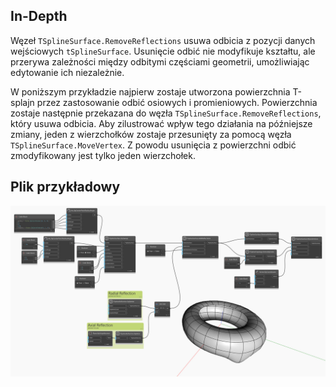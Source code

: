 <!--- Autodesk.DesignScript.Geometry.TSpline.TSplineSurface.RemoveReflections --->
<!--- B6UBJT6X5TJMS4P6CSS7JRJI6HDOCJMIND4VHXATYF2L5IPVPQBQ --->
## In-Depth
Węzeł `TSplineSurface.RemoveReflections` usuwa odbicia z pozycji danych wejściowych `tSplineSurface`. Usunięcie odbić nie modyfikuje kształtu, ale przerywa zależności między odbitymi częściami geometrii, umożliwiając edytowanie ich niezależnie.

W poniższym przykładzie najpierw zostaje utworzona powierzchnia T-splajn przez zastosowanie odbić osiowych i promieniowych. Powierzchnia zostaje następnie przekazana do węzła `TSplineSurface.RemoveReflections`, który usuwa odbicia. Aby zilustrować wpływ tego działania na późniejsze zmiany, jeden z wierzchołków zostaje przesunięty za pomocą węzła `TSplineSurface.MoveVertex`. Z powodu usunięcia z powierzchni odbić zmodyfikowany jest tylko jeden wierzchołek.

## Plik przykładowy

![Example](./B6UBJT6X5TJMS4P6CSS7JRJI6HDOCJMIND4VHXATYF2L5IPVPQBQ_img.jpg)
